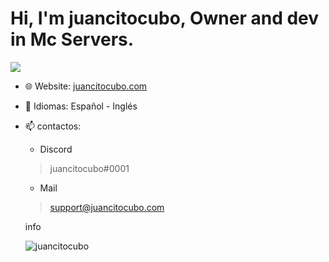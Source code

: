 <h1>Hi, I'm juancitocubo, Owner and dev in Mc Servers.</h1>

<p><img align="center" src="https://github-readme-stats.vercel.app/api?username=juancitocubo""></p>

- 🌐 Website: [juancitocubo.com](https://juancitocubo.com/)
- 💬 Idiomas: Español - Inglés
- 📫 contactos:
  
  - Discord
  >juancitocubo#0001
  - Mail
  >support@juancitocubo.com

  info
  <p> <img src="https://komarev.com/ghpvc/?username=juancitocubo" alt="juancitocubo" />

